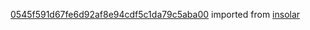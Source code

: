 [0545f591d67fe6d92af8e94cdf5c1da79c5aba00](https://github.com/insolar/insolar/commit/0545f591d67fe6d92af8e94cdf5c1da79c5aba00) imported from [insolar](https://github.com/insolar/insolar)
